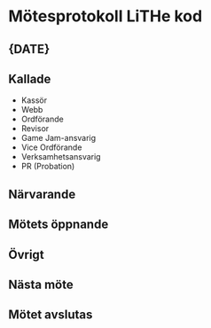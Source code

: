 # Mötesprotokoll LiTHe kod

## {DATE}

## Kallade

- Kassör
- Webb
- Ordförande
- Revisor
- Game Jam-ansvarig
- Vice Ordförande
- Verksamhetsansvarig
- PR (Probation)

## Närvarande

## Mötets öppnande

## Övrigt

## Nästa möte

## Mötet avslutas
